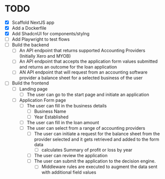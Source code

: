 # TODO

- [x] Scaffold NextJS app
- [x] Add a Dockerfile
- [x] Add ShadcnUI for components/stylng
- [ ] Add Playwright to test flows
- [ ] Build the backend
  - [ ] An API endpoint that returns supported Accounting Providers (Initially Xero and MYOB)
  - [ ] An API endpoint that accepts the application form values submitted and returns an outcome for the loan application
  - [ ] AN API endpoint that will request from an accounting software provider a balance sheet for a selected business of the user
- [ ] Build the frontend
  - [ ] Landing page
    - [ ] The user can go to the start page and initiate an application
  - [ ] Application Form page
    - [ ] The user can fill in the business details 
      - [ ] Business Name
      - [ ] Year Established
    - [ ] The user can fill in the loan amount
    - [ ] The user can select from a range of accounting providers
      - [ ] The user can initiate a request for the balance sheet from the provider selected and it gets retrieved and added to the form data
        - [ ] calculates Summary of profit or loss by year
      - [ ] The user can review the application
      - [ ] The user can submit the application to the decision engine. 
        - [ ] Middleware rules are executed to augment the data sent with additional field values 